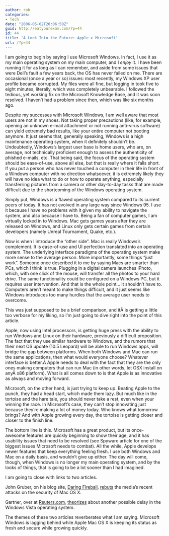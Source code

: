 ```yaml
---
author: rob
categories:
- Tech
date: "2006-05-02T20:06:50Z"
guid: http://eatyourexam.com/?p=44
id: 44
title: 'A Look Into the Future: Apple > Microsoft'
url: /?p=44
---
```

I am going to begin by saying I use Microsoft Windows. In fact, I use it as my main operating system on my main computer, and I _enjoy_ it. I have been running it for as long as I can remember, and aside from some issues that were Dell&#8217;s fault a few years back, the OS has never failed on me. There are occasional (once a year or so) issues: most recently, my Windows XP user profile became corrupted. My files were all fine, but logging in took five to eight minutes, literally, which was completely unbearable. I followed the tedious, yet working fix on the Microsoft Knowledge Base, and it was soon resolved. I haven&#8217;t had a problem since then, which was like six months ago.

Despite my successes with Microsoft Windows, I am well aware that most users are not in my shoes. Not taking proper precautions (like, for example, opening an unknown e-mail attachment or not running anti-virus software) can yield extremely bad results, like your entire computer not booting anymore. It just seems that, generally speaking, Windows is a high maintenance operating system, when it definitely shouldn&#8217;t be. Undoubtedly, Windows&#8217;s largest user base is home users, who are, on average, not technically proficient enough to assess the authenticity of phished e-mails, etc. That being said, the focus of the operating system should be ease-of-use, above all else, but that is really where it falls short. If you put a person who has never touched a computer in their life in front of a Windows computer with no direction whatsoever, it is extremely likely they will have no idea what to do or how to operate anything, especially transferring pictures from a camera or other day-to-day tasks that are made difficult due to the shortcoming of the Windows operating system.

Simply put, Windows is a flawed operating system compared to its current peers of today. It has not evolved in any large way since Windows 95. I use it because I have no problems with it given my ability to navigate the system, and also because I have to. Being a fan of computer games, I am virtually locked in to Windows. Mac gets games years after they are released on Windows, and Linux only gets certain games from certain developers (namely Unreal Tournament, Quake, etc.).

Now is when I introduce the &#8220;other side&#8221;. Mac is really Windows&#8217;s complement. It is ease-of-use and UI perfection translated into an operating system. The underlying interface paradigms of the operating system make more sense to the average person. More importantly, some things &#8220;just work&#8221;. Someone once described it to me by saying Macs are smarter than PCs, which I think is true. Plugging in a digital camera launches iPhoto, which, with one click of the mouse, will transfer all the photos to your hard drive. The same functionality could be configured on a Windows PC, but it requires user intervention. And that is the whole point&#8230; it shouldn&#8217;t have to. Computers aren&#8217;t meant to make things difficult, and it just seems like Windows introduces too many hurdles that the average user needs to overcome.

This was just supposed to be a brief comparison, and itÂ is getting a little too verbose for my liking, so I&#8217;m just going to dive right into the point of this article.

Apple, now using Intel processors, is getting huge press with the ability to run Windows and Linux on their hardware, previously a difficult proposition. The fact that they use similar hardware to Windows, and the rumors that their next OS update (10.5 Leopard) will be able to run Windows apps, will bridge the gap between platforms. When both Windows and Mac can run the same applications, then what would everyone choose? Whatever interface is better.Â Apple needs to deal with the fact that they are the only ones making computers that can run Mac (in other words, let OSX install on anyÂ x86 platform). What is all comes down to is that Apple is as innovative as always and moving forward.

Microsoft, on the other hand, is just trying to keep up. Beating Apple to the punch, they had a head start, which made them lazy. But much like in the tortoise and the hare tale, you should never take a rest, even when your winning the race. In Microsoft&#8217;s case, they can&#8217;t stop innovating just because they&#8217;re making a lot of money today. Who knows what tomorrow brings? And with Apple growing every day, the tortoise is getting closer and closer to the finish line.

The bottom line is this. Microsoft has a great product, but its once-awesome features are quickly beginning to show their age, and it has usability issues that need to be resolved (see Spyware article for one of the biggest issues Microsoft needs to combat). All the while, Apple develops newer features that keep everything feeling fresh. I use both Windows and Mac on a daily basis, and wouldn&#8217;t give up either. The day will come, though, when Windows is no longer my main operating system, and by the looks of things, that is going to be a lot sooner than I had imagined.

I am going to close with links to two articles.

John Gruber, on his blog site, <a title="Daring Fireball" href="http://daringfireball.net" target="_blank">Daring Fireball</a>, <a title="Daring Fireball: Good Journalism" href="http://daringfireball.net/2006/05/good_journalism" target="_blank">rebuts</a> the media&#8217;s recent attacks on the security of Mac OS X.

Gartner, over at <a title="Reuters.com" href="http://reuters.com" target="_blank">Reuters.com</a>, <a title="Reuters: Vista Delayed Again?" href="http://today.reuters.co.uk/news/newsArticle.aspx?type=internetNews&#038;storyID=2006-05-02T172703Z_01_N02271704_RTRIDST_0_OUKIN-UK-MICROSOFT-VISTA.XML" target="_blank">theorizes</a> about another possible delay in the Windows Vista operating system.

The themes of these two articles reverberates what I am saying. Microsoft Windows is lagging behind while Apple Mac OS X is keeping its status as fresh and secure while growing quickly.